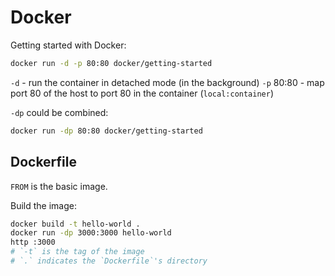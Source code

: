 # Docker

Getting started with Docker:

```bash
docker run -d -p 80:80 docker/getting-started
```

`-d` - run the container in detached mode (in the background)
`-p` 80:80 - map port 80 of the host to port 80 in the container (`local:container`)

`-dp` could be combined:

```bash
docker run -dp 80:80 docker/getting-started
```

## Dockerfile

`FROM` is the basic image.

Build the image:

```bash
docker build -t hello-world .
docker run -dp 3000:3000 hello-world
http :3000
# `-t` is the tag of the image
# `.` indicates the `Dockerfile`'s directory
```
